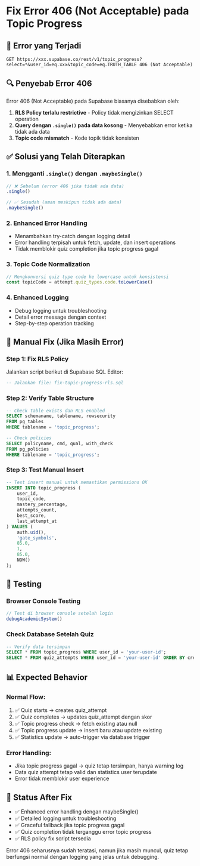# Fix Error 406 (Not Acceptable) pada Topic Progress

## 🐛 Error yang Terjadi

```
GET https://xxx.supabase.co/rest/v1/topic_progress?select=*&user_id=eq.xxx&topic_code=eq.TRUTH_TABLE 406 (Not Acceptable)
```

## 🔍 Penyebab Error 406

Error 406 (Not Acceptable) pada Supabase biasanya disebabkan oleh:

1. **RLS Policy terlalu restrictive** - Policy tidak mengizinkan SELECT operation
2. **Query dengan `.single()` pada data kosong** - Menyebabkan error ketika tidak ada data
3. **Topic code mismatch** - Kode topik tidak konsisten

## ✅ Solusi yang Telah Diterapkan

### 1. Mengganti `.single()` dengan `.maybeSingle()`
```typescript
// ❌ Sebelum (error 406 jika tidak ada data)
.single()

// ✅ Sesudah (aman meskipun tidak ada data)
.maybeSingle()
```

### 2. Enhanced Error Handling
- Menambahkan try-catch dengan logging detail
- Error handling terpisah untuk fetch, update, dan insert operations
- Tidak memblokir quiz completion jika topic progress gagal

### 3. Topic Code Normalization  
```typescript
// Mengkonversi quiz type code ke lowercase untuk konsistensi
const topicCode = attempt.quiz_types.code.toLowerCase()
```

### 4. Enhanced Logging
- Debug logging untuk troubleshooting
- Detail error message dengan context
- Step-by-step operation tracking

## 🔧 Manual Fix (Jika Masih Error)

### Step 1: Fix RLS Policy
Jalankan script berikut di Supabase SQL Editor:

```sql
-- Jalankan file: fix-topic-progress-rls.sql
```

### Step 2: Verify Table Structure
```sql
-- Check table exists dan RLS enabled
SELECT schemaname, tablename, rowsecurity 
FROM pg_tables 
WHERE tablename = 'topic_progress';

-- Check policies
SELECT policyname, cmd, qual, with_check
FROM pg_policies 
WHERE tablename = 'topic_progress';
```

### Step 3: Test Manual Insert
```sql
-- Test insert manual untuk memastikan permissions OK
INSERT INTO topic_progress (
    user_id, 
    topic_code, 
    mastery_percentage, 
    attempts_count, 
    best_score, 
    last_attempt_at
) VALUES (
    auth.uid(),
    'gate_symbols',
    85.0,
    1,
    85.0,
    NOW()
);
```

## 🧪 Testing

### Browser Console Testing
```javascript
// Test di browser console setelah login
debugAcademicSystem()
```

### Check Database Setelah Quiz
```sql
-- Verify data tersimpan
SELECT * FROM topic_progress WHERE user_id = 'your-user-id';
SELECT * FROM quiz_attempts WHERE user_id = 'your-user-id' ORDER BY created_at DESC LIMIT 5;
```

## 📊 Expected Behavior

### Normal Flow:
1. ✅ Quiz starts → creates quiz_attempt
2. ✅ Quiz completes → updates quiz_attempt dengan skor
3. ✅ Topic progress check → fetch existing atau null
4. ✅ Topic progress update → insert baru atau update existing
5. ✅ Statistics update → auto-trigger via database trigger

### Error Handling:
- Jika topic progress gagal → quiz tetap tersimpan, hanya warning log
- Data quiz attempt tetap valid dan statistics user terupdate
- Error tidak memblokir user experience

## 🎯 Status After Fix

- ✅ Enhanced error handling dengan maybeSingle()
- ✅ Detailed logging untuk troubleshooting  
- ✅ Graceful fallback jika topic progress gagal
- ✅ Quiz completion tidak terganggu error topic progress
- ✅ RLS policy fix script tersedia

Error 406 seharusnya sudah teratasi, namun jika masih muncul, quiz tetap berfungsi normal dengan logging yang jelas untuk debugging.
